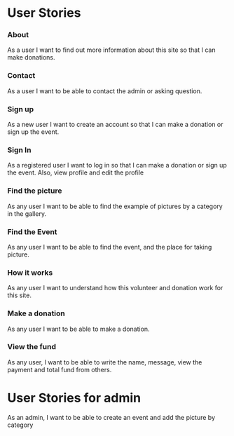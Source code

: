 # User Stories

### About

As a user I want to find out more information about this site so that I can make donations.

### Contact

As a user I want to be able to contact the admin or asking question.

### Sign up

As a new user I want to create an account so that I can make a donation or sign up the event.

### Sign In

As a registered user I want to log in so that I can make a donation or sign up the event. Also, view profile and edit the profile

### Find the picture 

As any user I want to be able to find the example of pictures by a category in the gallery.

### Find the Event

As any user I want to be able to find the event, and the place for taking picture.

### How it works

As any user I want to understand how this volunteer and donation work for this site.

### Make a donation

As any user I want to be able to make a donation.

### View the fund 

As any user, I want to be able to write the name, message, view the payment and total fund from others.

# User Stories for admin
As an admin, I want to be able to create an event and add the picture by category